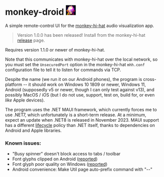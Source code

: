 # monkey-droid <img src="https://github.com/MV10/volts-laboratory/blob/master/misc/mhh-icon.png" height="32px"/>

A simple remote-control UI for the [monkey-hi-hat](https://github.com/MV10/monkey-hi-hat) audio visualization app.

> Version 1.0.0 has been released! Install from the monkey-hi-hat [release](https://github.com/MV10/monkey-hi-hat/releases) page.

Requires version 1.1.0 or newer of monkey-hi-hat.

Note that this communicates with monkey-hi-hat over the local network, so you must set the `UnsecuredPort` option in the monkey-hi-hat `mhh.conf` configuration file to tell it to listen for commands via TCP.

Despite the name (we run it on our Android phones), the program is cross-platform -- it should work on Windows 10 1809 or newer, Windows 11, Android (supposedly v5 or newer, though I can only test against v13), and possibly MacOS / iOS (but I do not use, support, test on, build for, or even _like_ Apple devices).

The program uses the .NET MAUI framework, which currently forces me to use .NET7, which unfortunately is a short-term release. At a minimum, expect an update when .NET8 is released in November 2023. MAUI support has a different [lifecycle](https://dotnet.microsoft.com/en-us/platform/support/policy/maui) policy than .NET itself, thanks to dependencies on Android and Apple libraries.

### Known issues:
* "Busy spinner" doesn't block access to tabs / toolbar
* Font glyphs clipped on Android ([reported](https://github.com/dotnet/maui/issues/16880))
* Font glyph poor quality on Windows ([reported](https://github.com/dotnet/maui/issues/6043#issuecomment-1685032632))
* Android convenience: Make Util page auto-prefix command with "--"
